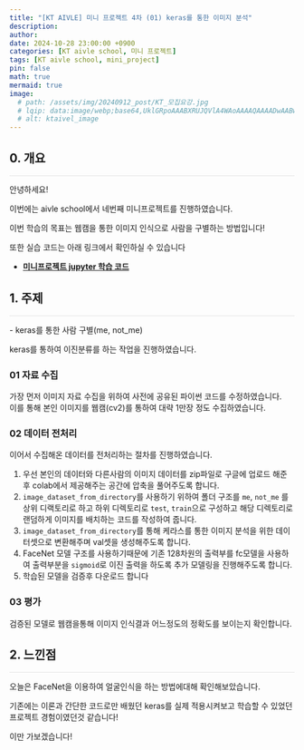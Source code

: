 ```yaml
---
title: "[KT AIVLE] 미니 프로젝트 4차 (01) keras를 통한 이미지 분석"
description: 
author:
date: 2024-10-28 23:00:00 +0900
categories: [KT aivle school, 미니 프로젝트]
tags: [KT aivle school, mini_project]
pin: false
math: true
mermaid: true
image:
  # path: /assets/img/20240912_post/KT_모집요강.jpg
  # lqip: data:image/webp;base64,UklGRpoAAABXRUJQVlA4WAoAAAAQAAAADwAABwAAQUxQSDIAAAARL0AmbZurmr57yyIiqE8oiG0bejIYEQTgqiDA9vqnsUSI6H+oAERp2HZ65qP/VIAWAFZQOCBCAAAA8AEAnQEqEAAIAAVAfCWkAALp8sF8rgRgAP7o9FDvMCkMde9PK7euH5M1m6VWoDXf2FkP3BqV0ZYbO6NA/VFIAAAA
  # alt: ktaivel_image
---
```





## **0. 개요**
<hr style="height: 0.5px; background-color: rgba(0, 0, 0, .1); border: none;" /> 
안녕하세요!

이번에는 aivle school에서 네번째 미니프로젝트를 진행하였습니다.

이번 학습의 목표는 웹캠을 통한 이미지 인식으로 사람을 구별하는 방법입니다!

또한 실습 코드는 아래 링크에서 확인하실 수 있습니다
- [**미니프로젝트 jupyter 학습 코드**](https://github.com/Lucky-SeoYounghyun/kt_aivle/tree/main/mini_project_04)

## **1. 주제**
<hr style="height: 0.5px; background-color: rgba(0, 0, 0, .1); border: none;" /> 
- keras를 통한 사람 구별(me, not_me)

keras를 통하여 이진분류를 하는 작업을 진행하였습니다.  

### 01 자료 수집
가장 먼저 이미지 자료 수집을 위하여 사전에 공유된 파이썬 코드를 수정하였습니다.  
이를 통해 본인 이미지를 웹캠(cv2)를 통하여 대략 1만장 정도 수집하였습니다.  

### 02 데이터 전처리
이어서 수집해온 데이터를 전처리하는 절차를 진행하였습니다.  
1. 우선 본인의 데이터와 다른사람의 이미지 데이터를 zip파일로 구글에 업로드 해준 후 colab에서 제공해주는 공간에 압축을 풀어주도록 합니다.
2. `image_dataset_from_directory`를 사용하기 위하여 폴더 구조를 `me`, `not_me` 를 상위 디랙토리로 하고 하위 디렉토리로 `test`, `train`으로 구성하고 해당 디렉토리로 랜덤하게 이미지를 배치하는 코드를 작성하여 줍니다.
3. `image_dataset_from_directory`를 통해 케라스를 통한 이미지 분석을 위한 데이터셋으로 변환해주며 val셋을 생성해주도록 합니다.
4. FaceNet 모델 구조를 사용하기때문에 기존 128차원의 출력부를 fc모델을 사용하여 출력부분을 `sigmoid`로 이진 출력을 하도록 추가 모델링을 진행해주도록 합니다. 
5. 학습된 모델을 검증후 다운로드 합니다

### 03 평가
검증된 모델로 웹캠을통해 이미지 인식결과 어느정도의 정확도를 보이는지 확인합니다.

## **2. 느낀점**
<hr style="height: 0.5px; background-color: rgba(0, 0, 0, .1); border: none;" /> 
오늘은 FaceNet을 이용하여 얼굴인식을 하는 방법에대해 확인해보았습니다.

기존에는 이론과 간단한 코드로만 배웠던 keras를 실제 적용시켜보고 학습할 수 있었던 프로젝트 경험이였던것 같습니다!

이만 가보겠습니다!

